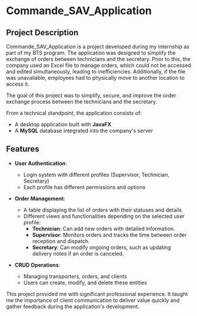 # Commande_SAV_Application

## Project Description

Commande_SAV_Application is a project developed during my internship as part of my BTS program. The application was designed to simplify the exchange of orders between technicians and the secretary. Prior to this, the company used an Excel file to manage orders, which could not be accessed and edited simultaneously, leading to inefficiencies. Additionally, if the file was unavailable, employees had to physically move to another location to access it.

The goal of this project was to simplify, secure, and improve the order exchange process between the technicians and the secretary. 

From a technical standpoint, the application consists of:
- A desktop application built with **JavaFX**
- A **MySQL** database integrated into the company's server

## Features

- **User Authentication**: 
  - Login system with different profiles (Supervisor, Technician, Secretary)
  - Each profile has different permissions and options

- **Order Management**:
  - A table displaying the list of orders with their statuses and details
  - Different views and functionalities depending on the selected user profile:
    - **Technician**: Can add new orders with detailed information.
    - **Supervisor**: Monitors orders and tracks the time between order reception and dispatch.
    - **Secretary**: Can modify ongoing orders, such as updating delivery notes if an order is canceled.

- **CRUD Operations**:
  - Managing transporters, orders, and clients
  - Users can create, modify, and delete these entities

This project provided me with significant professional experience. It taught me the importance of client communication to deliver value quickly and gather feedback during the application's development.

